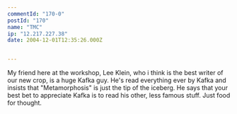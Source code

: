 ```yaml
---
commentId: "170-0"
postId: "170"
name: "TMC"
ip: "12.217.227.38"
date: 2004-12-01T12:35:26.000Z


---
```

<p>My friend here at the workshop, Lee Klein, who i think is the best writer of our new crop, is a huge Kafka guy.  He's read everything ever by Kafka and insists that "Metamorphosis" is just the tip of the iceberg. He says that your best bet to appreciate Kafka is to read his other, less famous stuff.  Just food for thought.</p>